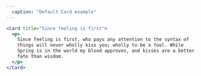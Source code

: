```yaml
---
  caption: "Default Card example"
---
```


<!-- markdownlint-disable MD041 -->
<!-- dprint-ignore -->
```jsx
<Card title="Since feeling is first">
  <p>
    Since feeling is first, who pays any attention to the syntax of
    things will never wholly kiss you; wholly to be a fool. While
    Spring is in the world my blood approves, and kisses are a better
    fate than wisdom.
  </p>
</Card>
```
